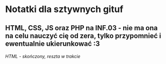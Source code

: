 # Notatki dla sztywnych gituf
## HTML, CSS, JS oraz PHP na INF.03 - nie ma ona na celu nauczyć cię od zera, tylko przypomnieć i ewentualnie ukierunkować :3
###### HTML - skończony, reszta w trakcie